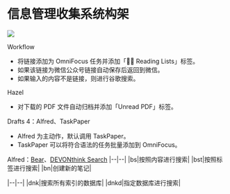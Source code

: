 # 信息管理收集系统构架

![](/信息管理系统/信息管理系统.png)

Workflow
- 将链接添加为 OmniFocus 任务并添加「📕📕 Reading Lists」标签。
- 如果该链接为微信公众号链接自动保存后返回到微信。
- 如果输入的内容不是链接，则进行谷歌搜索。

Hazel
- 对下载的 PDF 文件自动归档并添加「Unread PDF」标签。

Drafts 4：Alfred、TaskPaper
- Alfred 为主动作，默认调用 TaskPaper。
- TaskPaper 可以将符合语法的任务批量添加到 OmniFocus。

Alfred：[Bear](https://github.com/chrisbro/alfred-bear)、[DEVONthink Search](http://www.packal.org/workflow/devonthink-search)
|--|--|
|bs|按照内容进行搜索|
|bst|按照标签进行搜索|
|bn|创建新的笔记|

|--|--|
|dnk|搜索所有索引的数据库|
|dnkd|指定数据库进行搜索|
